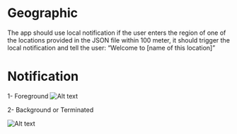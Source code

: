 # Geographic
The app should use local notification if the user enters the region of one of the locations provided in the JSON file within 100 meter, it should trigger the local notification and tell the user: “Welcome to [name of this location]”

# Notification

1- Foreground
![Alt text](https://s9.postimg.org/9nt5z27xr/Whats_App_Image_2018-02-11_at_2.14.42_AM.jpg?raw=true "Foreground")

2- Background or Terminated

![Alt text](https://s9.postimg.org/lpojt6u0v/Whats_App_Image_2018-02-11_at_2.14.42_AM_6.jpg?raw=true "Terminated")




